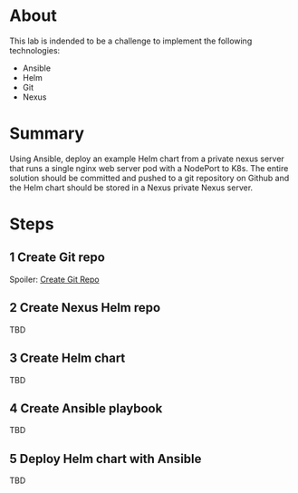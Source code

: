 
# About
This lab is indended to be a challenge to implement the following technologies:
   - Ansible
   - Helm
   - Git
   - Nexus

# Summary
Using Ansible, deploy an example Helm chart from a private nexus server that
runs a single nginx web server pod with a NodePort to K8s. The entire
solution should be committed and pushed to a git repository on Github and
the Helm chart should be stored in a Nexus private Nexus server.

# Steps
## 1 Create Git repo
Spoiler: [Create Git Repo](solutions/create_git_repo.md)

## 2 Create Nexus Helm repo
TBD

## 3 Create Helm chart
TBD

## 4 Create Ansible playbook
TBD

## 5 Deploy Helm chart with Ansible
TBD